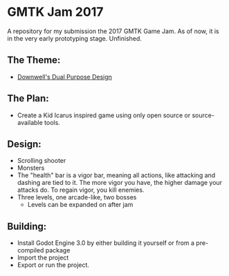 # GMTK Jam 2017

A repository for my submission the 2017 GMTK Game Jam. As of now, it is in the very early prototyping stage. Unfinished.

## The Theme:
- [Downwell's Dual Purpose Design](https://www.youtube.com/watch?v=i5C1Uj7jJCg)

## The Plan:
- Create a Kid Icarus inspired game using only open source or source-available tools.

## Design:
- Scrolling shooter
- Monsters
- The "health" bar is a vigor bar, meaning all actions, like attacking and dashing are tied to it. The more vigor you have, the higher damage your attacks do. To regain vigor, you kill enemies.
- Three levels, one arcade-like, two bosses
	- Levels can be expanded on after jam

## Building:
- Install Godot Engine 3.0 by either building it yourself or from a pre-compiled package
- Import the project
- Export or run the project.

